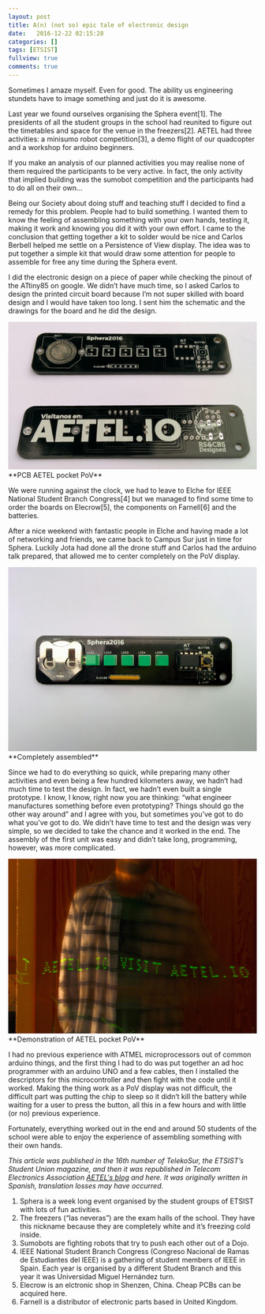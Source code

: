 ```yaml
---
layout: post
title: A(n) (not so) epic tale of electronic design
date:   2016-12-22 02:15:28
categories: []
tags: [ETSIST]
fullview: true
comments: true
---
```


Sometimes I amaze myself. Even for good. The ability us engineering stundets have to image something and just do it is awesome.

Last year we found ourselves organising the Sphera event[1]. The presidents of all the student groups in the school had reunited to figure out the timetables and space for the venue in the freezers[2]. AETEL had three activities: a minisumo robot competition[3], a demo flight of our quadcopter and a workshop for arduino beginners.


If you make an analysis of our planned activities you may realise none of them required the participants to be very active. In fact, the only activity that implied building was the sumobot competition and the participants had to do all on their own…

Being our Society about doing stuff and teaching stuff I decided to find a remedy for this problem. People had to build something. I wanted them to know the feeling of assembling something with your own hands, testing it, making it work and knowing you did it with your own effort. I came to the conclusion that getting together a kit to solder would be nice and Carlos Berbell helped me settle on a Persistence of View display. The idea was to put together a simple kit that would draw some attention for people to assemble for free any time during the Sphera event.

I did the electronic design on a piece of paper while checking the pinout of the ATtiny85 on google. We didn’t have much time, so I asked Carlos to design the printed circuit board because I’m not super skilled with board design and I would have taken too long. I sent him the schematic and the drawings for the board and he did the design.

<img src="/images/pocketpov/photo1.jpg" alt="pcb_pocketPOV"/>
**PCB AETEL pocket PoV**

We were running against the clock, we had to leave to Elche for IEEE National Student Branch Congress[4] but we managed to find some time to order the boards on Elecrow[5], the components on Farnell[6] and the batteries.

After a nice weekend with fantastic people in Elche and having made a lot of networking and friends, we came back to Campus Sur just in time for Sphera. Luckily Jota had done all the drone stuff and Carlos had the arduino talk prepared, that allowed me to center completely on the PoV display.

<img src="/images/pocketpov/photo2.jpg" alt="pocketPOV"/>
**Completely assembled**

Since we had to do everything so quick, while preparing many other activities and even being a few hundred kilometers away, we hadn’t had much time to test the design. In fact, we hadn’t even built a single prototype. I know, I know, right now you are thinking: “what engineer manufactures something before even prototyping? Things should go the other way around” and I agree with you, but sometimes you’ve got to do what you’ve got to do. We didn’t have time to test and the design was very simple, so we decided to take the chance and it worked in the end. The assembly of the first unit was easy and didn’t take long, programming, however, was more complicated.

<img src="/images/pocketpov/photo3.jpg" alt="WorkingPOV"/>
**Demonstration of AETEL pocket PoV**

I had no previous experience with ATMEL microprocessors out of common arduino things, and the first thing I had to do was put together an ad hoc programmer with an arduino UNO and a few cables, then I installed the descriptors for this microcontroller and then fight with the code until it worked. Making the thing work as a PoV display was not difficult, the difficult part was putting the chip to sleep so it didn’t kill the battery while waiting for a user to press the button, all this in a few hours and with little (or no) previous experience.

Fortunately, everything worked out in the end and around 50 students of the school were able to enjoy the experience of assembling something with their own hands.

_This article was published in the 16th number of TelekoSur, the ETSIST’s Student Union magazine, and then it was republished in Telecom Electronics Association [AETEL's blog](aetel.etsist.upm.es) and here. It was originally written in Spanish, translation losses may have occurred._

1. Sphera is a week long event organised by the student groups of ETSIST with lots of fun activities.
2. The freezers (“las neveras”) are the exam halls of the school. They have this nickname because they are completely white and it’s freezing cold inside.
3. Sumobots are fighting robots that try to push each other out of a Dojo.
4. IEEE National Student Branch Congress (Congreso Nacional de Ramas de Estudiantes del IEEE) is a gathering of student members of IEEE in Spain. Each year is organised by a different Student Branch and this year it was Universidad Miguel Hernández turn.
5. Elecrow is an elctronic shop in Shenzen, China. Cheap PCBs can be acquired here.
6. Farnell is a distributor of electronic parts based in United Kingdom.
